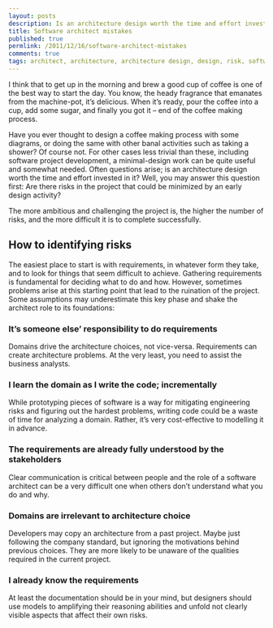 ```yaml
---
layout: posts
description: Is an architecture design worth the time and effort invested in it? Well, you may answer this question first. Are there risks in the project that could be minimized by an early design activity?
title: Software architect mistakes
published: true
permlink: /2011/12/16/software-architect-mistakes
comments: true
tags: architect, architecture, architecture design, design, risk, software, software project development, stakeholder
---
```


I think that to get up in the morning and brew a good cup of coffee is one of the best way to start the day. You know, the heady fragrance that emanates from the machine-pot, it’s delicious. When it’s ready, pour the coffee into a cup, add some sugar, and finally you got it – end of the coffee making process.

Have you ever thought to design a coffee making process with some diagrams, or doing the same with other banal activities such as taking a shower? Of course not.
For other cases less trivial than these, including software project development, a minimal-design work can be quite useful and somewhat needed.
Often questions arise; is an architecture design worth the time and effort invested in it? Well, you may answer this question first: Are there risks in the project that could be minimized by an early design activity?

The more ambitious and challenging the project is, the higher the number of risks, and the more difficult it is to complete successfully.

## How to identifying risks
The easiest place to start is with requirements, in whatever form they take, and to look for things that seem difficult to achieve.
Gathering requirements is fundamental for deciding what to do and how. However, sometimes problems arise at this starting point that lead to the ruination of the project. Some assumptions may underestimate this key phase and shake the architect role to its foundations:

###  It’s someone else’ responsibility to do requirements
Domains drive the architecture choices, not vice-versa. Requirements can create architecture problems. At the very least, you need to assist the business analysts.

### I learn the domain as I write the code; incrementally
While prototyping pieces of software is a way for mitigating engineering risks and figuring out the hardest problems, writing code could be a waste of time for analyzing a domain. Rather, it’s very cost-effective to modelling it in advance.

### The requirements are already fully understood by the stakeholders
Clear communication is critical between people and the role of a software architect can be a very difficult one when others don’t understand what you do and why.

### Domains are irrelevant to architecture choice
Developers may copy an architecture from a past project. Maybe just following the company standard, but ignoring the motivations behind previous choices. They are more likely to be unaware of the qualities required in the current project.

###  I already know the requirements
At least the documentation should be in your mind, but designers should use models to amplifying their reasoning abilities and unfold not clearly visible aspects that affect their own risks.
